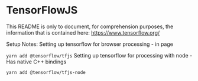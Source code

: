 # TensorFlowJS
This README is only to document, for comprehension purposes, the information that is contained here: https://www.tensorflow.org/



Setup Notes: 
Setting up tensorflow for browser processing - in page

```yarn add @tensorflow/tfjs```
Setting up tensorflow for processing with node - Has native C++ bindings

```yarn add @tensorflow/tfjs-node```
